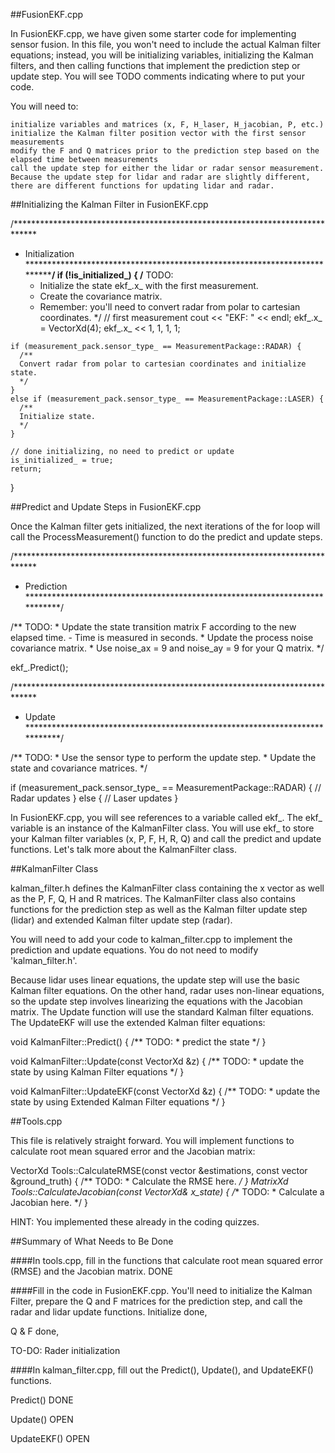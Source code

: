 ##FusionEKF.cpp

In FusionEKF.cpp, we have given some starter code for implementing sensor fusion. In this file, you won't need to include the actual Kalman filter equations; instead, you will be initializing variables, initializing the Kalman filters, and then calling functions that implement the prediction step or update step. You will see TODO comments indicating where to put your code.

You will need to:

    initialize variables and matrices (x, F, H_laser, H_jacobian, P, etc.)
    initialize the Kalman filter position vector with the first sensor measurements
    modify the F and Q matrices prior to the prediction step based on the elapsed time between measurements
    call the update step for either the lidar or radar sensor measurement. Because the update step for lidar and radar are slightly different, there are different functions for updating lidar and radar.

##Initializing the Kalman Filter in FusionEKF.cpp

  /*****************************************************************************
   *  Initialization
   ****************************************************************************/
  if (!is_initialized_) {
    /**
    TODO:
      * Initialize the state ekf_.x_ with the first measurement.
      * Create the covariance matrix.
      * Remember: you'll need to convert radar from polar to cartesian coordinates.
    */
    // first measurement
    cout << "EKF: " << endl;
    ekf_.x_ = VectorXd(4);
    ekf_.x_ << 1, 1, 1, 1;

    if (measurement_pack.sensor_type_ == MeasurementPackage::RADAR) {
      /**
      Convert radar from polar to cartesian coordinates and initialize state.
      */
    }
    else if (measurement_pack.sensor_type_ == MeasurementPackage::LASER) {
      /**
      Initialize state.
      */
    }

    // done initializing, no need to predict or update
    is_initialized_ = true;
    return;
  }

##Predict and Update Steps in FusionEKF.cpp

Once the Kalman filter gets initialized, the next iterations of the for loop will call the ProcessMeasurement() function to do the predict and update steps.

  /*****************************************************************************
   *  Prediction
   ****************************************************************************/

  /**
   TODO:
     * Update the state transition matrix F according to the new elapsed time.
      - Time is measured in seconds.
     * Update the process noise covariance matrix.
     * Use noise_ax = 9 and noise_ay = 9 for your Q matrix.
   */

  ekf_.Predict();

  /*****************************************************************************
   *  Update
   ****************************************************************************/

  /**
   TODO:
     * Use the sensor type to perform the update step.
     * Update the state and covariance matrices.
   */

  if (measurement_pack.sensor_type_ == MeasurementPackage::RADAR) {
    // Radar updates
  } else {
    // Laser updates
  }

In FusionEKF.cpp, you will see references to a variable called ekf_. The ekf_ variable is an instance of the KalmanFilter class. You will use ekf_ to store your Kalman filter variables (x, P, F, H, R, Q) and call the predict and update functions. Let's talk more about the KalmanFilter class.


##KalmanFilter Class

kalman_filter.h defines the KalmanFilter class containing the x vector as well as the P, F, Q, H and R matrices. The KalmanFilter class also contains functions for the prediction step as well as the Kalman filter update step (lidar) and extended Kalman filter update step (radar).

You will need to add your code to kalman_filter.cpp to implement the prediction and update equations. You do not need to modify 'kalman_filter.h'.

Because lidar uses linear equations, the update step will use the basic Kalman filter equations. On the other hand, radar uses non-linear equations, so the update step involves linearizing the equations with the Jacobian matrix. The Update function will use the standard Kalman filter equations. The UpdateEKF will use the extended Kalman filter equations:

void KalmanFilter::Predict() {
  /**
  TODO:
    * predict the state
  */
}

void KalmanFilter::Update(const VectorXd &z) {
  /**
  TODO:
    * update the state by using Kalman Filter equations
  */
}

void KalmanFilter::UpdateEKF(const VectorXd &z) {
  /**
  TODO:
    * update the state by using Extended Kalman Filter equations
  */
}


##Tools.cpp

This file is relatively straight forward. You will implement functions to calculate root mean squared error and the Jacobian matrix:

VectorXd Tools::CalculateRMSE(const vector<VectorXd> &estimations,
                              const vector<VectorXd> &ground_truth) {
  /**
  TODO:
    * Calculate the RMSE here.
  */
}
MatrixXd Tools::CalculateJacobian(const VectorXd& x_state) {
  /**
  TODO:
    * Calculate a Jacobian here.
  */
}

HINT: You implemented these already in the coding quizzes.


##Summary of What Needs to Be Done

####In tools.cpp, fill in the functions that calculate root mean squared error (RMSE) and the Jacobian matrix.
DONE

####Fill in the code in FusionEKF.cpp. You'll need to initialize the Kalman Filter, prepare the Q and F matrices for the prediction step, and call the radar and lidar update functions.
Initialize done, 

Q & F done,

TO-DO: Rader initialization


####In kalman_filter.cpp, fill out the Predict(), Update(), and UpdateEKF() functions.

Predict() DONE

Update() OPEN

UpdateEKF() OPEN